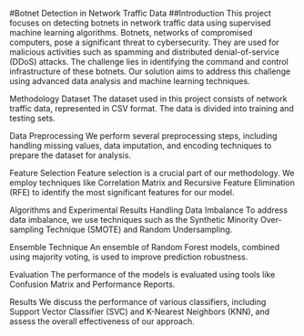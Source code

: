 #Botnet Detection in Network Traffic Data
##Introduction
This project focuses on detecting botnets in network traffic data using supervised machine learning algorithms. Botnets, networks of compromised computers, pose a significant threat to cybersecurity. They are used for malicious activities such as spamming and distributed denial-of-service (DDoS) attacks. The challenge lies in identifying the command and control infrastructure of these botnets. Our solution aims to address this challenge using advanced data analysis and machine learning techniques.

Methodology
Dataset
The dataset used in this project consists of network traffic data, represented in CSV format. The data is divided into training and testing sets.

Data Preprocessing
We perform several preprocessing steps, including handling missing values, data imputation, and encoding techniques to prepare the dataset for analysis.

Feature Selection
Feature selection is a crucial part of our methodology. We employ techniques like Correlation Matrix and Recursive Feature Elimination (RFE) to identify the most significant features for our model.

Algorithms and Experimental Results
Handling Data Imbalance
To address data imbalance, we use techniques such as the Synthetic Minority Over-sampling Technique (SMOTE) and Random Undersampling.

Ensemble Technique
An ensemble of Random Forest models, combined using majority voting, is used to improve prediction robustness.

Evaluation
The performance of the models is evaluated using tools like Confusion Matrix and Performance Reports.

Results
We discuss the performance of various classifiers, including Support Vector Classifier (SVC) and K-Nearest Neighbors (KNN), and assess the overall effectiveness of our approach.

